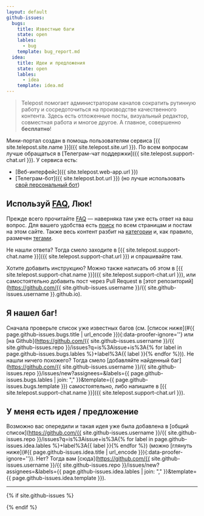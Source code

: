 ```yaml
---
layout: default
github-issues:
  bugs:
    title: Известные баги
    state: open
    lables:
      - bug
    template: bug_report.md
  idea:
    title: Идеи и предложения
    state: open
    lables:
      - idea
    template: idea.md
---
```


> Telepost помогает администраторам каналов сократить рутинную работу и сосредоточиться на производстве качественного контента. Здесь есть отложенные посты, визуальный редактор, совместная работа и многое другое. А главное, совершенно **бесплатно**!

Мини-портал создан в помощь пользователям сервиса [{{ site.telepost.site.name }}]({{ site.telepost.site.url }}). По всем вопросам лучше обращаться в [Телеграм-чат поддержки]({{ site.telepost.support-chat.url }}). У сервиса есть:
* [Веб-интерфейс]({{ site.telepost.web-app.url }})
* [Телеграм-бот]({{ site.telepost.bot.url }}) (но лучше использовать [свой персональный бот](_posts/2019-04-26-personal-bot-for-telepost.md))

## Используй [FAQ](faq/index.html), Люк!

Прежде всего прочитайте [FAQ](faq/index.html) — наверняка там уже есть ответ на ваш вопрос. Для вашего удобства есть [поиск](_pages/search.md) по всем страницам и постам на этом сайте. Также весь контент разбит на [категории](_pages/categories.md) и, как правило, размечен [тегами](_pages/tags.md).

Не нашли ответа? Тогда смело заходите в [{{ site.telepost.support-chat.name }}]({{ site.telepost.support-chat.url }}) и спрашивайте там. 

Хотите добавить инструкцию? Можно также написать об этом в [{{ site.telepost.support-chat.name }}]({{ site.telepost.support-chat.url }}), или самостоятельно добавить пост через Pull Request в [этот репозиторий](https://github.com/{{ site.github-issues.username }}/{{ site.github-issues.username }}.github.io).

## Я нашел баг!

Сначала проверьте список уже известных багов (см. [список ниже](#{{ page.github-issues.bugs.title | url_encode }}){:data-proofer-ignore=''} или [на Github](https://github.com/{{ site.github-issues.username }}/{{ site.github-issues.repo }}/issues?q=is%3Aissue+is%3A{% for label in page.github-issues.bugs.lables %}+label%3A{{ label }}{% endfor %})). Не нашли ничего похожего? Тогда смело [добавляйте найденный баг](https://github.com/{{ site.github-issues.username }}/{{ site.github-issues.repo }}/issues/new?assignees=&labels={{ page.github-issues.bugs.lables | join: "," }}&template={{ page.github-issues.bugs.template }}) самостоятельно, либо напишите в [{{ site.telepost.support-chat.name }}]({{ site.telepost.support-chat.url }}).

## У меня есть идея / предложение

Возможно вас опередили и такая идея уже была добавлена в [общий список](https://github.com/{{ site.github-issues.username }}/{{ site.github-issues.repo }}/issues?q=is%3Aissue+is%3A{% for label in page.github-issues.idea.lables %}+label%3A{{ label }}{% endfor %}) (можно [глянуть ниже](#{{ page.github-issues.idea.title | url_encode }}){:data-proofer-ignore=''}). Нет? Тогда вам [сюда](https://github.com/{{ site.github-issues.username }}/{{ site.github-issues.repo }}/issues/new?assignees=&labels={{ page.github-issues.idea.lables | join: "," }}&template={{ page.github-issues.idea.template }}).

---

{% if site.github-issues %}
<script src="{{ site.baseurl }}/assets/jquery-3.5.1.min.js" type="text/javascript"></script>
<script src="{{ site.baseurl }}/assets/showdown-1.9.1.min.js" type="text/javascript"></script>
<script src="{{ site.baseurl }}/assets/github-issues.js" type="text/javascript"></script>

<div class="github-issues"></div>
<script>
  githubIssues(
    "{{ site.github-issues.username }}", 
    "{{ site.github-issues.repo }}", 
    "{{ page.github-issues.bugs.state }}", 
    {{ page.github-issues.bugs.lables | jsonify }},
    "{{ page.github-issues.bugs.title }}"
  );

  githubIssues(
    "{{ site.github-issues.username }}", 
    "{{ site.github-issues.repo }}", 
    "{{ page.github-issues.idea.state }}", 
    {{ page.github-issues.idea.lables | jsonify }},
    "{{ page.github-issues.idea.title }}"
  );
</script>
{% endif %}
